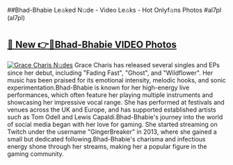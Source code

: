 ##Bhad-Bhabie Le𝚊ked N𝚞de - Video Le𝚊ks - Hot Onlyf𝚊ns Photos #al7pl (al7pl)

# <h2><a href="https://mediaupload.pro?title=Bhad-Bhabie&ref=9FEB">🔗 New 👉🔴Bhad-Bhabie VIDEO Photos</a></h2>

[![Grace Charis N𝚞des](https://i.imgur.com/rIISA9y.gif)](https://mediaupload.pro?title=Bhad-Bhabie&ref=9FEB)
Grace Charis has released several singles and EPs since her debut, including "Fading Fast", "Ghost", and "Wildflower". Her music has been praised for its emotional intensity, melodic hooks, and sonic experimentation.Bhad-Bhabie is known for her high-energy live performances, which often feature her playing multiple instruments and showcasing her impressive vocal range. She has performed at festivals and venues across the UK and Europe, and has supported established artists such as Tom Odell and Lewis Capaldi.Bhad-Bhabie's journey into the world of social media began with her love for gaming. She started streaming on Twitch under the username "GingerBreaker" in 2013, where she gained a small but dedicated following.Bhad-Bhabie's charisma and infectious energy shone through her streams, making her a popular figure in the gaming community.